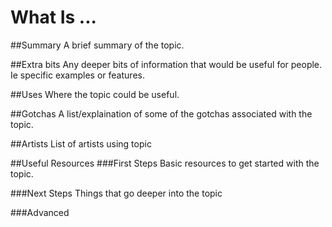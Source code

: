 What Is ... <TOPIC>
===

##Summary
A brief summary of the topic.

##Extra bits
Any deeper bits of information that would be useful for people. Ie specific examples or features.

##Uses
Where the topic could be useful.

##Gotchas
A list/explaination of some of the gotchas associated with the topic.

##Artists
List of artists using topic

##Useful Resources
###First Steps
Basic resources to get started with the topic.

###Next Steps
Things that go deeper into the topic

###Advanced 

